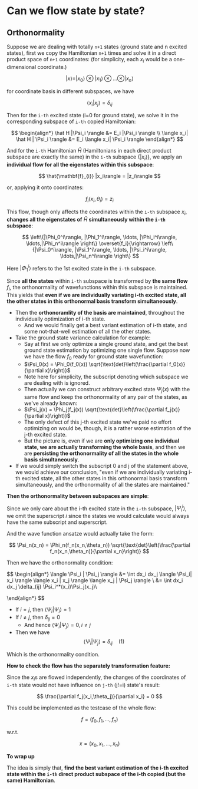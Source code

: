 # Can we flow state by state?

<!-- > **NOTE: The method stated below is IDENTICAL to enlarging the pamameter numbers of the network!**
>
> Since the ONLY thing we do here is to COPY our network with the same architecture n times with individual parameters!
>
> May be useful if we've already reach the architecture preformance ceiling, but if there is plenty of room for enhancing the expressibility of the network, try that first! -->

## Orthonormality

Suppose we are dealing with totally `n+1` states (ground state
and n excited states), first we
copy the Hamiltonian `n+1` times and solve it in a
direct product space of `n+1` coordinates: (for simplicity, each $x_i$ would be a one-dimensional coordinate.)

$$
|x\rangle = |x_0\rangle \otimes |x_1\rangle \otimes \ldots \otimes |x_n\rangle
$$

for coordinate basis in different subspaces, we have

$$
\langle x_i|x_j \rangle = \delta_{ij}
$$

Then for the `i-th` excited state (i=0 for ground state), we 
solve it in the corresponding subspace of `i-th` copied Hamiltonian:

$$
\begin{align*}
    \hat H |\Psi_i \rangle &= E_i |\Psi_i \rangle \\
    \langle x_i| \hat H | \Psi_i \rangle &= E_i \langle x_i| \Psi_i \rangle
\end{align*}
$$

And for the `i-th` Hamiltonian $\hat H$ (Hamiltonians in each direct
product subspace are exactly the same) in the `i-th` subspace $\left\{|x_i\rangle\right\}$, we apply an **individual flow for all the
eigenstates within this subspace**:

$$
\hat{\mathbf{f}_{i}} |x_i\rangle = |z_i\rangle
$$

or, applying it onto coordinates:

$$
f_i(x_i,\theta_i) = z_i
$$

This flow, though only affects the coordinates within the
`i-th` subspace $x_i$, **changes all the eigenstates
of** $\hat H$ **simultaneously within the `i-th` subspace**:

$$
\left\{|\Phi_0^i\rangle, |\Phi_1^i\rangle, \ldots, |\Phi_i^i\rangle, \ldots,|\Phi_n^i\rangle \right\} \overset{f_i}{\rightarrow}
\left\{|\Psi_0^i\rangle, |\Psi_1^i\rangle, \ldots, |\Psi_i^i\rangle, \ldots,|\Psi_n^i\rangle \right\}
$$

Here $|\Phi_1^i\rangle$ refers to the 1st excited state in the
`i-th` subspace.

Since **all the states** within `i-th` subspace is transformed
by **the same flow** $f_i$, the orthonormality of wavefunctions
within this subspace is maintained. This yields that **even if
we are individually variating i-th excited state, all the other
states in this orthonormal basis transform simultaneously**.
- Then the **orthonoramlity of the basis are maintained**, throughout
the individually optimization of i-th state.
  - And we would finally get a best variant estimation of i-th
state, and some not-that-well estimation of all the other states.
- Take the ground state variance calculation for example:
  - Say at first we only optimize a single ground state, and get the best ground state estimation by optimizing one single flow. Suppose now we have the flow $f_0$ ready for ground state wavefunction:
  - $\Psi_0(x) = \Phi_0(f_0(x)) \sqrt{\text{det}\left(\frac{\partial f_0(x)}{\partial x}\right)}$
  - Note here for simplicity, the subscript denoting which subspace we are dealing with is ignored.
  - Then actually we can construct arbitrary excited state $\Psi_j(x)$ with the same flow and keep the orthonormality of any pair of the states, as we've already known:
  - $\Psi_j(x) = \Phi_j(f_j(x)) \sqrt{\text{det}\left(\frac{\partial f_j(x)}{\partial x}\right)}$
  - The only defect of this j-th excited state we've paid no effort optimizing on would be, though, it is a rather worse estimation of the j-th excited state.
  - But the picture is, even if we are **only optimizing one individual state, we are actually transforming the whole basis**, and then we are **persisting the orthonormality of all the states in the whole basis simultaneously**.
- If we would simply switch the subscript 0 and j of the statement above, we would achieve our conclusion, "even if we are individually variating i-th excited state, all the other states in this orthonormal basis transform simultaneously, and the orthonormality of all the states are maintained."

**Then the orthonormality between subspaces are simple**:

Since we only care about the i-th excited state in the `i-th`
subspace, $|\Psi_i^i\rangle$, we omit the superscript $i$ since
the states we would calculate would always have the same subscript
and superscript.



And the wave function ansatze would actually take the form:

$$
\Psi_n(x_n) = \Phi_n(f_n(x_n,\theta_n)) \sqrt{\text{det}\left(\frac{\partial f_n(x_n,\theta_n)}{\partial x_n}\right)}
$$

Then we have the orthonormality condition:

$$
\begin{align*}
    \langle \Psi_i | \Psi_j \rangle &= \int dx_i dx_j \langle
            \Psi_i| x_i \rangle \langle x_i | x_j \rangle
            \langle x_j | \Psi_j \rangle \\
            &= \int dx_i dx_j \delta_{ij} \Psi_i^*(x_i)\Psi_j(x_j)\\

\end{align*}
$$

- If $i=j$, then $\langle \Psi_i | \Psi_i \rangle = 1$
- If $i \neq j$, then $\delta_{ij}=0$
  - And hence $\langle \Psi_i | \Psi_j \rangle = 0, i \neq j$
- Then we have
$$
\langle \Psi_i | \Psi_j \rangle = \delta_{ij} \quad (1)
$$

Which is the orthonormality condition.

**How to check the flow has the separately transformation feature:**

Since the $x_i$s are flowed independently, the changes of the coordinates
of `i-th` state would not have influence on `j-th` (j!=i) state's result:

$$
\frac{\partial f_j(x_i,\theta_j)}{\partial x_i} = 0
$$

This could be implemented as the testcase of the whole flow:

$$
f = (f_0,f_1,\ldots,f_n)
$$

w.r.t.

$$
x = (x_0,x_1,\ldots,x_n)
$$

**To wrap up**

The idea is simply that, **find the best variant estimation of the i-th excited state within the `i-th` direct product subspace of the i-th copied (but the same) Hamiltonian**.
